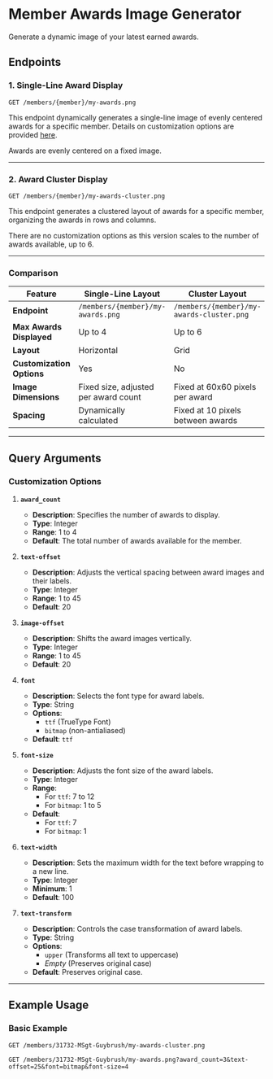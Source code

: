 # Member Awards Image Generator

Generate a dynamic image of your latest earned awards. 

## Endpoints

### 1. **Single-Line Award Display**
`GET /members/{member}/my-awards.png`

This endpoint dynamically generates a single-line image of evenly centered awards for a specific 
member. Details on customization options are provided [here](#single-line-award-display).

Awards are evenly centered on a fixed image.

---

### 2. **Award Cluster Display**
`GET /members/{member}/my-awards-cluster.png`

This endpoint generates a clustered layout of awards for a specific member, organizing the awards in rows and 
columns. 

There are no customization options as this version scales to the number of awards available, up to 6.

---

### Comparison

| Feature                   | Single-Line Layout                    | Cluster Layout                         |
|---------------------------|---------------------------------------|---------------------------------------|
| **Endpoint**              | `/members/{member}/my-awards.png`     | `/members/{member}/my-awards-cluster.png` |
| **Max Awards Displayed**  | Up to 4                              | Up to 6                               |
| **Layout**                | Horizontal                           | Grid                                  |
| **Customization Options** | Yes                                  | No                                    |
| **Image Dimensions**      | Fixed size, adjusted per award count | Fixed at 60x60 pixels per award       |
| **Spacing**               | Dynamically calculated               | Fixed at 10 pixels between awards     |



---

## Query Arguments

### **Customization Options**

1. **`award_count`**
    - **Description**: Specifies the number of awards to display.
    - **Type**: Integer
    - **Range**: 1 to 4
    - **Default**: The total number of awards available for the member.

2. **`text-offset`**
    - **Description**: Adjusts the vertical spacing between award images and their labels.
    - **Type**: Integer
    - **Range**: 1 to 45
    - **Default**: 20

3. **`image-offset`**
    - **Description**: Shifts the award images vertically.
    - **Type**: Integer
    - **Range**: 1 to 45
    - **Default**: 20

4. **`font`**
    - **Description**: Selects the font type for award labels.
    - **Type**: String
    - **Options**:
        - `ttf` (TrueType Font)
        - `bitmap` (non-antialiased)
    - **Default**: `ttf`

5. **`font-size`**
    - **Description**: Adjusts the font size of the award labels.
    - **Type**: Integer
    - **Range**:
        - For `ttf`: 7 to 12
        - For `bitmap`: 1 to 5
    - **Default**:
        - For `ttf`: 7
        - For `bitmap`: 1

6. **`text-width`**
    - **Description**: Sets the maximum width for the text before wrapping to a new line.
    - **Type**: Integer
    - **Minimum**: 1
    - **Default**: 100

7. **`text-transform`**
    - **Description**: Controls the case transformation of award labels.
    - **Type**: String
    - **Options**:
        - `upper` (Transforms all text to uppercase)
        - *Empty* (Preserves original case)
    - **Default**: Preserves original case.

---

## Example Usage

### Basic Example
```shell
GET /members/31732-MSgt-Guybrush/my-awards-cluster.png

GET /members/31732-MSgt-Guybrush/my-awards.png?award_count=3&text-offset=25&font=bitmap&font-size=4
```
